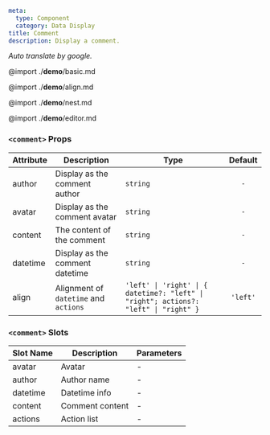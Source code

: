 ```yaml
meta:
  type: Component
  category: Data Display
title: Comment
description: Display a comment.
```

*Auto translate by google.*

@import ./__demo__/basic.md

@import ./__demo__/align.md

@import ./__demo__/nest.md

@import ./__demo__/editor.md


### `<comment>` Props

|Attribute|Description|Type|Default|
|---|---|---|:---:|
|author|Display as the comment author|`string`|`-`|
|avatar|Display as the comment avatar|`string`|`-`|
|content|The content of the comment|`string`|`-`|
|datetime|Display as the comment datetime|`string`|`-`|
|align|Alignment of `datetime` and `actions`|`'left' \| 'right' \| { datetime?: "left" \| "right"; actions?: "left" \| "right" }`|`'left'`|
### `<comment>` Slots

|Slot Name|Description|Parameters|
|---|---|---|
|avatar|Avatar|-|
|author|Author name|-|
|datetime|Datetime info|-|
|content|Comment content|-|
|actions|Action list|-|


